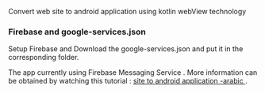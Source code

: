 Convert web site to android application using kotlin webView technology

### Firebase and google-services.json
Setup Firebase and Download the google-services.json and put it in the corresponding folder.

The app currently using Firebase Messaging Service . More information can be obtained by watching this tutorial
: [site to android application -arabic ](https://www.youtube.com/watch?v=xYlhuC56QBY&list=PLtRaTjjI0JHOp-o6Ell_YbOAtgaveDnBl&index=1) .

